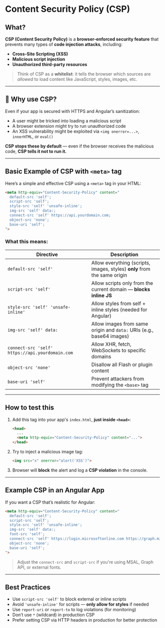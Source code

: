 ﻿# Content Security Policy (CSP)

## What?

**CSP (Content Security Policy)** is a **browser-enforced security feature** that prevents many types of **code injection attacks**, including:

- **Cross-Site Scripting (XSS)**
- **Malicious script injection**
- **Unauthorized third-party resources**

> Think of CSP as a **whitelist**: it tells the browser which sources are *allowed* to load content like JavaScript, styles, images, etc.

---

## 🎯 Why use CSP?

Even if your app is secured with HTTPS and Angular’s sanitization:
- A user might be tricked into loading a malicious script
- A browser extension might try to run unauthorized code
- An XSS vulnerability might be exploited via `<img onerror=...>`, `innerHTML`, or `eval()`

**CSP stops these by default** — even if the browser receives the malicious code, **CSP tells it not to run it.**

---

## Basic Example of CSP with `<meta>` tag

Here’s a simple and effective CSP using a `<meta>` tag in your HTML:

```html
<meta http-equiv="Content-Security-Policy" content="
  default-src 'self';
  script-src 'self';
  style-src 'self' 'unsafe-inline';
  img-src 'self' data:;
  connect-src 'self' https://api.yourdomain.com;
  object-src 'none';
  base-uri 'self';
">
```

### What this means:

| Directive         | Description                                                                 |
|-------------------|-----------------------------------------------------------------------------|
| `default-src 'self'`    | Allow everything (scripts, images, styles) **only** from the same origin |
| `script-src 'self'`     | Allow scripts only from the current domain — **blocks inline JS**       |
| `style-src 'self' 'unsafe-inline'` | Allow styles from self + inline styles (needed for Angular)   |
| `img-src 'self' data:`  | Allow images from same origin and `data:` URIs (e.g., base64 images)     |
| `connect-src 'self' https://api.yourdomain.com` | Allow XHR, fetch, WebSockets to specific domains     |
| `object-src 'none'`     | Disallow all Flash or plugin content                                  |
| `base-uri 'self'`       | Prevent attackers from modifying the `<base>` tag                     |

---

## How to test this

1. Add this tag into your app's `index.html`, **just inside `<head>`**:
   ```html
   <head>
     ...
     <meta http-equiv="Content-Security-Policy" content="...">
   </head>
   ```

2. Try to inject a malicious image tag:
   ```html
   <img src="x" onerror="alert('XSS')">
   ```

3. Browser will **block** the alert and log a **CSP violation** in the console.

---

## Example CSP in an Angular App

If you want a CSP that’s realistic for Angular:

```html
<meta http-equiv="Content-Security-Policy" content="
  default-src 'self';
  script-src 'self';
  style-src 'self' 'unsafe-inline';
  img-src 'self' data:;
  font-src 'self';
  connect-src 'self' https://login.microsoftonline.com https://graph.microsoft.com;
  object-src 'none';
  base-uri 'self';
">
```

> Adjust the `connect-src` and `script-src` if you're using MSAL, Graph API, or external fonts.

---

## Best Practices

- Use `script-src 'self'` to block external or inline scripts
- Avoid `'unsafe-inline'` for scripts — **only allow for styles** if needed
- Use `report-uri` or `report-to` to log violations (for monitoring)
- Don’t use `*` (wildcard) in production CSP
- Prefer setting CSP via HTTP headers in production for better protection
